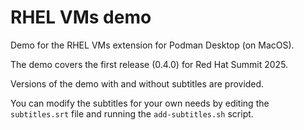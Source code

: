 # RHEL VMs demo

Demo for the RHEL VMs extension for Podman Desktop (on MacOS).

The demo covers the first release (0.4.0) for Red Hat Summit 2025.

Versions of the demo with and without subtitles are provided.

You can modify the subtitles for your own needs by editing the `subtitles.srt` file
and running the `add-subtitles.sh` script.
